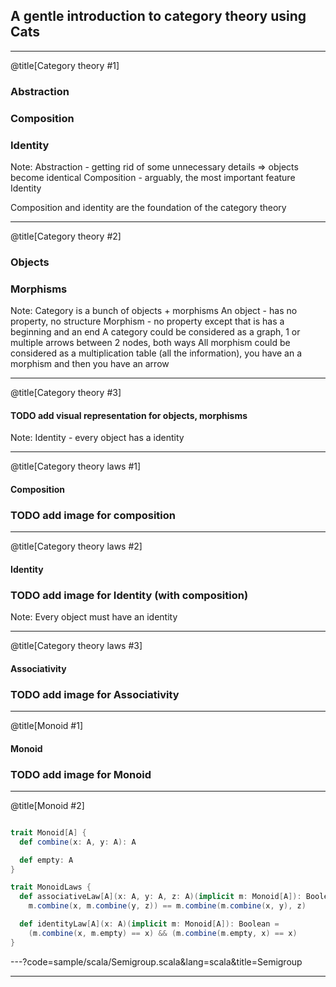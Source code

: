 ## A gentle introduction to category theory using Cats


---


@title[Category theory #1]

### Abstraction
### Composition
### Identity

Note:
Abstraction - getting rid of some unnecessary details => objects become identical
Composition - arguably, the most important feature
Identity

Composition and identity are the foundation of the category theory


---


@title[Category theory #2]

### Objects
### Morphisms

Note:
Category is a bunch of objects + morphisms
An object - has no property, no structure
Morphism - no property except that is has a beginning and an end
A category could be considered as a graph, 1 or multiple arrows between 2 nodes, both ways
All morphism could be considered as a multiplication table (all the information),
you have an a morphism  and  then you have an arrow


---


@title[Category theory #3]

#### TODO add visual representation for objects, morphisms

Note: Identity - every object has a identity


---


@title[Category theory laws #1]

#### Composition
### TODO add image for composition


---


@title[Category theory laws #2]

#### Identity
### TODO add image for Identity (with composition)

Note: 
Every object must have an identity  


---


@title[Category theory laws #3]

#### Associativity
### TODO add image for Associativity


---


@title[Monoid #1]

#### Monoid
### TODO add image for Monoid


---


@title[Monoid #2]

```scala

trait Monoid[A] {
  def combine(x: A, y: A): A

  def empty: A
}

trait MonoidLaws {
  def associativeLaw[A](x: A, y: A, z: A)(implicit m: Monoid[A]): Boolean =
    m.combine(x, m.combine(y, z)) == m.combine(m.combine(x, y), z)

  def identityLaw[A](x: A)(implicit m: Monoid[A]): Boolean =
    (m.combine(x, m.empty) == x) && (m.combine(m.empty, x) == x)
}

```

---?code=sample/scala/Semigroup.scala&lang=scala&title=Semigroup

---
